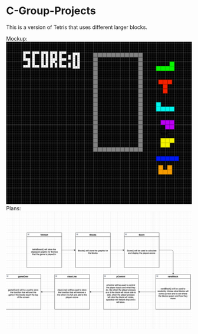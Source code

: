 # C-Group-Projects
This is a version of Tetris that uses different larger blocks.

Mockup:
![Mockup](https://github.com/Juntian-Deng/C-Group-Projects/blob/main/Tetris/images/Screen%20Shot%202023-03-06%20at%209.18.13%20AM.png)
Plans:
![Mockup](https://github.com/Juntian-Deng/C-Group-Projects/blob/main/Tetris/images/Screen%20Shot%202023-03-06%20at%209.40.27%20AM.png)
